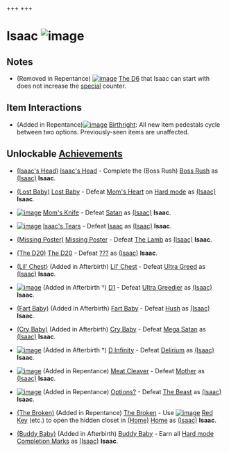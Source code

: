 +++
+++

 # Isaac ![image](/image/Isaac.png) 

Notes
-------


* (Removed in Repentance) [![image](/image/The_D6.png)](/wiki/The_D6 "The D6") [The D6](/wiki/The_D6 "The D6") that Isaac can start with does not increase the [special](/wiki/Special_item "Special item") counter.


Item Interactions
-------------------


* (Added in Repentance)[![image](/image/Birthright.png)](/wiki/Birthright "Birthright") [Birthright](/wiki/Birthright "Birthright"): All new item pedestals cycle between two options. Previously-seen items are unaffected.


Unlockable [Achievements](/wiki/Achievements "Achievements")
--------------------------------------------------------------


* [(Isaac's Head)](/wiki/Isaac%27s_Head "Isaac's Head")  [Isaac's Head](/wiki/Isaac%27s_Head "Isaac's Head") - Complete the (Boss Rush) [Boss Rush](/wiki/Boss_Rush "Boss Rush") as  [(Isaac)](/wiki/Isaac "Isaac") **Isaac**.


* [(Lost Baby)](/wiki/Babies "Lost Baby")  [Lost Baby](/wiki/Babies "Babies") - Defeat [Mom's Heart](/wiki/Mom%27s_Heart "Mom's Heart") on [Hard mode](/wiki/Hard_mode "Hard mode") as  [(Isaac)](/wiki/Isaac "Isaac") **Isaac**.


* [![image](/image/Mom%27s_Knife.png)](/wiki/Mom%27s_Knife "Mom's Knife")  [Mom's Knife](/wiki/Mom%27s_Knife "Mom's Knife") - Defeat [Satan](/wiki/Satan "Satan") as  [(Isaac)](/wiki/Isaac "Isaac") **Isaac**.


* [![image](/image/Isaac%27s_Tears.png)](/wiki/Isaac%27s_Tears "Isaac's Tears")  [Isaac's Tears](/wiki/Isaac%27s_Tears "Isaac's Tears") - Defeat [Isaac](/wiki/Isaac_(Boss) "Isaac (Boss)") as  [(Isaac)](/wiki/Isaac "Isaac") **Isaac**.


* [(Missing Poster)](/wiki/Missing_Poster "Missing Poster")  [Missing Poster](/wiki/Missing_Poster "Missing Poster") - Defeat [The Lamb](/wiki/The_Lamb "The Lamb") as  [(Isaac)](/wiki/Isaac "Isaac") **Isaac**.


* [(The D20)](/wiki/D20 "The D20")  [The D20](/wiki/D20 "D20") - Defeat [???](/wiki/%3F%3F%3F_(Boss) "??? (Boss)") as  [(Isaac)](/wiki/Isaac "Isaac") **Isaac**.


* [(Lil' Chest)](/wiki/Lil_Chest "Lil' Chest") (Added in Afterbirth) [Lil' Chest](/wiki/Lil_Chest "Lil Chest") - Defeat [Ultra Greed](/wiki/Ultra_Greed "Ultra Greed") as  [(Isaac)](/wiki/Isaac "Isaac") **Isaac**.


* [![image](/image/D1.png)](/wiki/D1 "D1") (Added in Afterbirth †) [D1](/wiki/D1 "D1") - Defeat [Ultra Greedier](/wiki/Ultra_Greedier "Ultra Greedier") as  [(Isaac)](/wiki/Isaac "Isaac") **Isaac**.


* [(Fart Baby)](/wiki/Farting_Baby "Fart Baby") (Added in Afterbirth) [Fart Baby](/wiki/Farting_Baby "Farting Baby") - Defeat [Hush](/wiki/Hush "Hush") as  [(Isaac)](/wiki/Isaac "Isaac") **Isaac**.


* [(Cry Baby)](/wiki/Babies "Cry Baby") (Added in Afterbirth) [Cry Baby](/wiki/Babies "Babies") - Defeat [Mega Satan](/wiki/Mega_Satan "Mega Satan") as  [(Isaac)](/wiki/Isaac "Isaac") **Isaac**.


* [![image](/image/D_Infinity.png)](/wiki/D_Infinity "D Infinity") (Added in Afterbirth †) [D Infinity](/wiki/D_Infinity "D Infinity") - Defeat [Delirium](/wiki/Delirium "Delirium") as  [(Isaac)](/wiki/Isaac "Isaac") **Isaac**.


* [![image](/image/Meat_Cleaver.png)](/wiki/Meat_Cleaver "Meat Cleaver") (Added in Repentance) [Meat Cleaver](/wiki/Meat_Cleaver "Meat Cleaver") - Defeat [Mother](/wiki/Mother "Mother") as  [(Isaac)](/wiki/Isaac "Isaac") **Isaac**.


* [![image](/image/Options%3F.png)](/wiki/Options%3F "Options?") (Added in Repentance) [Options?](/wiki/Options%3F "Options?") - Defeat [The Beast](/wiki/The_Beast "The Beast") as  [(Isaac)](/wiki/Isaac "Isaac") **Isaac**.


* [(The Broken)](/wiki/Tainted_Isaac "The Broken") (Added in Repentance) [The Broken](/wiki/Tainted_Isaac "Tainted Isaac") - Use [![image](/image/Red_Key.png)](/wiki/Red_Key "Red Key") [Red Key](/wiki/Red_Key "Red Key") (etc.) to open the hidden closet in [(Home)](/wiki/Home "Home") [Home](/wiki/Home "Home") as  [(Isaac)](/wiki/Isaac "Isaac") **Isaac**.


* [(Buddy Baby)](/wiki/Babies "Buddy Baby") (Added in Afterbirth) [Buddy Baby](/wiki/Babies "Babies") - Earn all [Hard mode](/wiki/Hard_mode "Hard mode") [Completion Marks](/wiki/Completion_Mark "Completion Mark") as  [(Isaac)](/wiki/Isaac "Isaac") **Isaac**.

